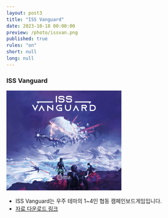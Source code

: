 ```yaml
---
layout: post3
title: "ISS Vanguard"
date: 2023-10-18 00:00:00
preview: /photo/issvan.png
published: true
rules: "on"
short: null
long: null
---
```


### ISS Vanguard

<img src="/photo/issvan.png" width="300">

- ISS Vanguard는 우주 테마의 1~4인 협동 캠페인보드게임입니다.
- [자료 다운로드 링크](https://drive.google.com/file/d/1qQu4gLK4YsdcWPtlxQjmap2RRrk6bU6m/view?usp=sharing)